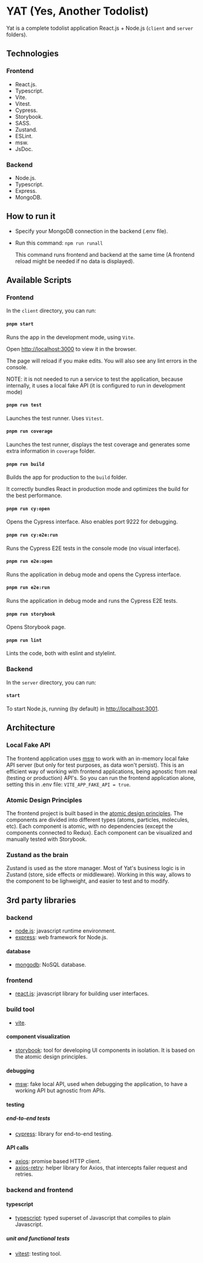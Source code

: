 # YAT (Yes, Another Todolist)

Yat is a complete todolist application React.js + Node.js (`client` and `server` folders).

## Technologies

### Frontend

- React.js.
- Typescript.
- Vite.
- Vitest.
- Cypress.
- Storybook.
- SASS.
- Zustand.
- ESLint.
- msw.
- JsDoc.

### Backend

- Node.js.
- Typescript.
- Express.
- MongoDB.

## How to run it

- Specify your MongoDB connection in the backend (.env file).
- Run this command:
  `npm run runall`

  This command runs frontend and backend at the same time (A frontend reload might be needed if no data is displayed).

## Available Scripts

### Frontend

In the `client` directory, you can run:

#### `pnpm start`

Runs the app in the development mode, using `Vite`.

Open [http://localhost:3000](http://localhost:3000) to view it in the browser.

The page will reload if you make edits.
You will also see any lint errors in the console.

NOTE: it is not needed to run a service to test the application, because internally, it uses a local fake API (it is configured to run in development mode)

#### `pnpm run test`

Launches the test runner. Uses `Vitest`.

#### `pnpm run coverage`

Launches the test runner, displays the test coverage and generates some extra information in `coverage` folder.

#### `pnpm run build`

Builds the app for production to the `build` folder.

It correctly bundles React in production mode and optimizes the build for the best performance.

#### `pnpm run cy:open`

Opens the Cypress interface. Also enables port 9222 for debugging.

#### `pnpm run cy:e2e:run`

Runs the Cypress E2E tests in the console mode (no visual interface).

#### `pnpm run e2e:open`

Runs the application in debug mode and opens the Cypress interface.

#### `pnpm run e2e:run`

Runs the application in debug mode and runs the Cypress E2E tests.

#### `pnpm run storybook`

Opens Storybook page.

#### `pnpm run lint`

Lints the code, both with eslint and stylelint.

### Backend

In the `server` directory, you can run:

#### `start`

To start Node.js, running (by default) in [http://localhost:3001](http://localhost:3001).

## Architecture

### Local Fake API

The frontend application uses [msw](https://mswjs.io/) to work with an in-memory local fake API server (but only for test purposes, as data won't persist). This is an efficient way of working with frontend applications, being agnostic from real (testing or production) API's. So you can run the frontend application alone, setting this in .env file: `VITE_APP_FAKE_API = true`.

### Atomic Design Principles

The frontend project is built based in the [atomic design principles](https://bradfrost.com/blog/post/atomic-web-design/). The components are divided into different types (atoms, particles, molecules, etc). Each component is atomic, with no dependencies (except the components connected to Redux). Each component can be visualized and manually tested with Storybook.

### Zustand as the brain

Zustand is used as the store manager. Most of Yat's business logic is in Zustand (store, side effects or middleware). Working in this way, allows to the component to be lighweight, and easier to test and to modify.

## 3rd party libraries

### backend

- [node.js](https://nodejs.org/): javascript runtime environment.
- [express](https://expressjs.com/): web framework for Node.js.

#### database

- [mongodb](https://www.mongodb.com/): NoSQL database.

### frontend

- [react.js](https://reactjs.org/): javascript library for building user interfaces.

### build tool

- [vite](https://vitejs.dev/).

#### component visualization

- [storybook](https://storybook.js.org/): tool for developing UI components in isolation. It is based on the atomic design principles.

#### debugging

- [msw](https://mswjs.io/): fake local API, used when debugging the application, to have a working API but agnostic from APIs.

#### testing

##### end-to-end tests

- [cypress](https://www.cypress.io/): library for end-to-end testing.

#### API calls

-  [axios](https://github.com/axios/axios): promise based HTTP client.
-  [axios-retry](https://github.com/softonic/axios-retry): helper library for Axios, that intercepts failer request and retries.

### backend and frontend

#### typescript

- [typescript](https://www.typescriptlang.org/): typed superset of Javascript that compiles to plain Javascript.

##### unit and functional tests

- [vitest](https://vitest.dev/): testing tool.




